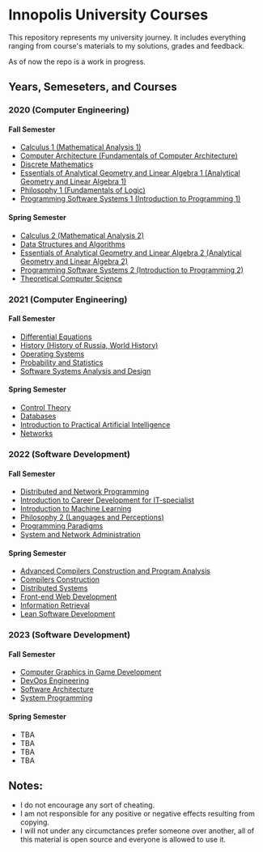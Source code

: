 # Innopolis University Courses
This repository represents  my university journey. It includes everything ranging from course's materials to my solutions, grades and feedback.

As of now the repo is a work in progress. 

## Years, Semeseters, and Courses

### 2020 (Computer Engineering)
#### Fall Semester
- [Calculus 1 (Mathematical Analysis 1)](https://github.com/IVIosab/university/tree/main/calculus-1)
- [Computer Architecture (Fundamentals of Computer Architecture)](https://github.com/IVIosab/university/tree/main/computer-architecture)
- [Discrete Mathematics](https://github.com/IVIosab/university/tree/main/discrete-mathematics)
- [Essentials of Analytical Geometry and Linear Algebra 1 (Analytical Geometry and Linear Algebra 1)](https://github.com/IVIosab/university/tree/main/analytical-geometry-and-linear-algebra-1)
- [Philosophy 1 (Fundamentals of Logic)](https://github.com/IVIosab/university/tree/main/philosophy-1)
- [Programming Software Systems 1 (Introduction to Programming 1)](https://github.com/IVIosab/university/tree/main/programming-software-systems-1)

#### Spring Semester
- [Calculus 2 (Mathematical Analysis 2)](https://github.com/IVIosab/university/tree/main/calculus-2)
- [Data Structures and Algorithms](https://github.com/IVIosab/university/tree/main/data-structures-and-algorithms)
- [Essentials of Analytical Geometry and Linear Algebra 2 (Analytical Geometry and Linear Algebra 2)](https://github.com/IVIosab/university/tree/main/analytical-geometry-and-linear-algebra-2)
- [Programming Software Systems 2 (Introduction to Programming 2)](https://github.com/IVIosab/university/tree/main/programming-software-systems-2)
- [Theoretical Computer Science](https://github.com/IVIosab/university/tree/main/theoritical-computer-science)

### 2021 (Computer Engineering)
#### Fall Semester
- [Differential Equations](https://github.com/IVIosab/university/tree/main/differential-equations)
- [History (History of Russia, World History)](https://github.com/IVIosab/university/tree/main/history)
- [Operating Systems](https://github.com/IVIosab/university/tree/main/operating-systems)
- [Probability and Statistics](https://github.com/IVIosab/university/tree/main/probability-and-statistics)
- [Software Systems Analysis and Design](https://github.com/IVIosab/university/tree/main/software-systems-analysis-and-design)

#### Spring Semester
- [Control Theory](https://github.com/IVIosab/university/tree/main/control-theory)
- [Databases](https://github.com/IVIosab/university/tree/main/databases)
- [Introduction to Practical Artificial Intelligence](https://github.com/IVIosab/university/tree/main/introduction-to-practical-artificial-intelligence)
- [Networks](https://github.com/IVIosab/university/tree/main/networks)

### 2022 (Software Development)
#### Fall Semester
- [Distributed and Network Programming](https://github.com/IVIosab/university/tree/main/distributed-network-programming)
- [Introduction to Career Development for IT-specialist](https://github.com/IVIosab/university/tree/main/introducetion-to-career-development-for-IT-specialists)
- [Introduction to Machine Learning](https://github.com/IVIosab/university/tree/main/introduction-to-machine-learning)
- [Philosophy 2 (Languages and Perceptions)](https://github.com/IVIosab/university/tree/main/philosophy-2)
- [Programming Paradigms](https://github.com/IVIosab/university/tree/main/programming-paradigms)
- [System and Network Administration](https://github.com/IVIosab/university/tree/main/systems-and-network-adminstration)

#### Spring Semester
- [Advanced Compilers Construction and Program Analysis](https://github.com/IVIosab/university/tree/main/advanced-compilers-contruction-and-program-analysis)
- [Compilers Construction](https://github.com/IVIosab/university/tree/main/compiler-construction)
- [Distributed Systems](https://github.com/IVIosab/university/tree/main/distributed-systems)
- [Front-end Web Development](https://github.com/IVIosab/university/tree/main/front-end-web-development)
- [Information Retrieval](https://github.com/IVIosab/university/tree/main/information-retrieval)
- [Lean Software Development](https://github.com/IVIosab/university/tree/main/lean-software-development)

### 2023 (Software Development)
#### Fall Semester
- [Computer Graphics in Game Development](https://github.com/IVIosab/university/tree/main/computer-graphics-in-game-development)
- [DevOps Engineering](https://github.com/IVIosab/university/tree/main/devops-engineering)
- [Software Architecture](https://github.com/IVIosab/university/tree/main/software-architecture)
- [System Programming](https://github.com/IVIosab/university/tree/main/system-programming)

#### Spring Semester
- TBA
- TBA 
- TBA 
- TBA 
	
## Notes:
- I do not encourage any sort of cheating.
- I am not responsible for any positive or negative effects resulting from copying.
- I will not under any circumctances prefer someone over another, all of this material is open source and everyone is allowed to use it.
